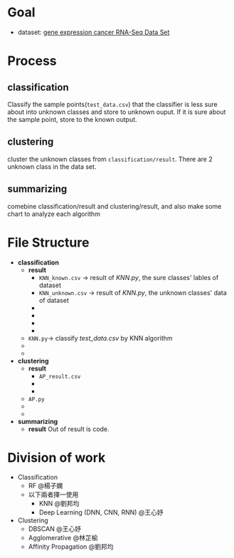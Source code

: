 # Goal
- dataset: [gene expression cancer RNA-Seq Data Set](https://drive.google.com/drive/folders/1m_ZWyapB2WLpaC7tztc4Kzx_6J_Ugzxc)
# Process
## classification
Classify the sample points(`test_data.csv`) that the classifier is less sure about into unknown classes and store to unknown ouput. If it is sure about the sample point, store to the known output.

## clustering
cluster the unknown classes from `classification/result`. There are 2 unknown class in the data set.

## summarizing
comebine classification/result and clustering/result, and also make some chart to analyze each algorithm
# File Structure
- **classification**
    - **result**
        - `KNN_known.csv` -> result of *KNN.py*, the sure classes' lables of dataset
        - `KNN_unknown.csv` -> result of *KNN.py*, the unknown classes' data of dataset
        -
        -
        -
        -
    - `KNN.py`-> classify *test_data.csv* by KNN algorithm
    -
    -
- **clustering**
    - **result**
        - `AP_result.csv`
        -
        -
    - `AP.py`
    - 
    - 
- **summarizing**
    - **result**
Out of result is code. 

# Division of work
- Classification 
    - RF @楊子嫻 
    - 以下兩者擇一使用
        - KNN @劉邦均 
        - Deep Learning (DNN, CNN, RNN) @王心妤
- Clustering 
    - DBSCAN @王心妤
    - Agglomerative @林芷榆 
    - Affinity Propagation @劉邦均